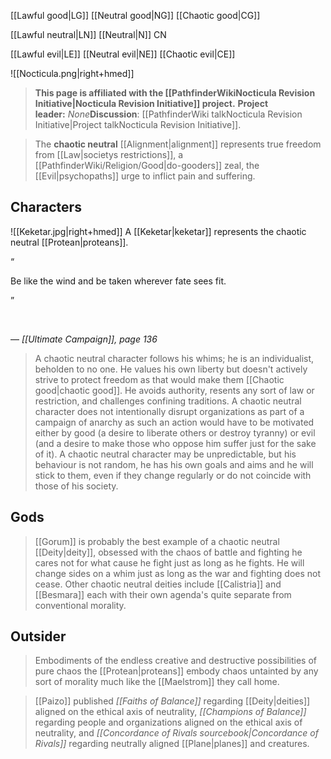 [[Lawful good|LG]]
[[Neutral good|NG]]
[[Chaotic good|CG]]


[[Lawful neutral|LN]]
[[Neutral|N]]
CN


[[Lawful evil|LE]]
[[Neutral evil|NE]]
[[Chaotic evil|CE]]





![[Nocticula.png|right+hmed]] 



> **This page is affiliated with the [[PathfinderWikiNocticula Revision Initiative|Nocticula Revision Initiative]] project.**
**Project leader:** *None***Discussion**: [[PathfinderWiki talkNocticula Revision Initiative|Project talkNocticula Revision Initiative]].


> The **chaotic neutral** [[Alignment|alignment]] represents true freedom from [[Law|societys restrictions]], a [[PathfinderWiki/Religion/Good|do-gooders]] zeal,  the [[Evil|psychopaths]] urge to inflict pain and suffering.



## Characters

![[Keketar.jpg|right+hmed]] 
 A [[Keketar|keketar]] represents the chaotic neutral [[Protean|proteans]].


“

Be like the wind and be taken wherever fate sees fit.

”


 

— *[[Ultimate Campaign]], page 136*

> A chaotic neutral character follows his whims; he is an individualist, beholden to no one. He values his own liberty but doesn't actively strive to protect freedom as that would make them [[Chaotic good|chaotic good]]. He avoids authority, resents any sort of law or restriction, and challenges confining traditions. A chaotic neutral character does not intentionally disrupt organizations as part of a campaign of anarchy as such an action would have to be motivated either by good (a desire to liberate others or destroy tyranny) or evil (and a desire to make those who oppose him suffer just for the sake of it). A chaotic neutral character may be unpredictable, but his behaviour is not random, he has his own goals and aims and he will stick to them, even if they change regularly or do not coincide with those of his society.


## Gods

> [[Gorum]] is probably the best example of a chaotic neutral [[Deity|deity]], obsessed with the chaos of battle and fighting he cares not for what cause he fight just as long as he fights. He will change sides on a whim just as long as the war and fighting does not cease. Other chaotic neutral deities include [[Calistria]] and [[Besmara]] each with their own agenda's quite separate from conventional morality.


## Outsider

> Embodiments of the endless creative and destructive possibilities of pure chaos the [[Protean|proteans]] embody chaos untainted by any sort of morality much like the [[Maelstrom]] they call home.


> [[Paizo]] published *[[Faiths of Balance]]* regarding [[Deity|deities]] aligned on the ethical axis of neutrality, *[[Champions of Balance]]* regarding people and organizations aligned on the ethical axis of neutrality, and *[[Concordance of Rivals sourcebook|Concordance of Rivals]]* regarding neutrally aligned [[Plane|planes]] and creatures.







